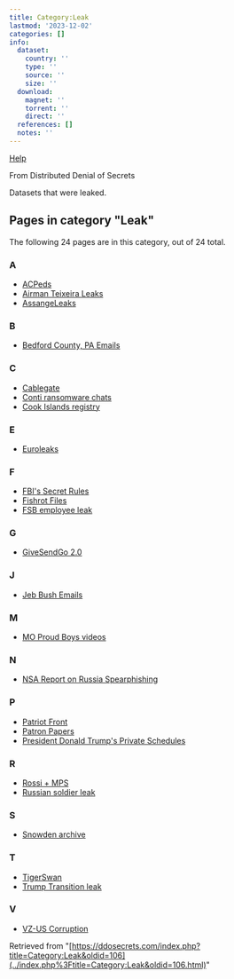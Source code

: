 ```yaml
---
title: Category:Leak
lastmod: '2023-12-02'
categories: []
info:
  dataset:
    country: ''
    type: ''
    source: ''
    size: ''
  download:
    magnet: ''
    torrent: ''
    direct: ''
  references: []
  notes: ''
---
```




[Help](https://www.mediawiki.org/wiki/Special:MyLanguage/Help:Categories)

From Distributed Denial of Secrets

Datasets that were leaked.

## Pages in category "Leak"

The following 24 pages are in this category, out of 24 total.

### A

- [ACPeds](ACPeds.html "ACPeds")
- [Airman Teixeira
Leaks](Airman_Teixeira_Leaks.html "Airman Teixeira Leaks")
- [AssangeLeaks](AssangeLeaks.html "AssangeLeaks")

### B

- [Bedford County, PA
Emails](Bedford_County,_PA_Emails.html "Bedford County, PA Emails")

### C

- [Cablegate](Cablegate.html "Cablegate")
- [Conti ransomware
chats](Conti_ransomware_chats.html "Conti ransomware chats")
- [Cook Islands
registry](Cook_Islands_registry.html "Cook Islands registry")

### E

- [Euroleaks](Euroleaks.html "Euroleaks")

### F

- [FBI's Secret Rules](FBI’s_Secret_Rules.html "FBI’s Secret Rules")
- [Fishrot Files](Fishrot_Files.html "Fishrot Files")
- [FSB employee leak](FSB_employee_leak.html "FSB employee leak")

### G

- [GiveSendGo 2.0](GiveSendGo_2.0.html "GiveSendGo 2.0")

### J

- [Jeb Bush Emails](Jeb_Bush_Emails.html "Jeb Bush Emails")

### M

- [MO Proud Boys
videos](MO_Proud_Boys_videos.html "MO Proud Boys videos")

### N

- [NSA Report on Russia
Spearphishing](NSA_Report_on_Russia_Spearphishing.html "NSA Report on Russia Spearphishing")

### P

- [Patriot Front](Patriot_Front.html "Patriot Front")
- [Patron Papers](Patron_Papers.html "Patron Papers")
- [President Donald Trump's Private
Schedules](President_Donald_Trump’s_Private_Schedules.html "President Donald Trump’s Private Schedules")

### R

- [Rossi + MPS](Rossi_+_MPS.html "Rossi + MPS")
- [Russian soldier
leak](Russian_soldier_leak.html "Russian soldier leak")

### S

- [Snowden archive](Snowden_archive.html "Snowden archive")

### T

- [TigerSwan](TigerSwan.html "TigerSwan")
- [Trump Transition
leak](Trump_Transition_leak.html "Trump Transition leak")

### V

- [VZ-US Corruption](VZ-US_Corruption.html "VZ-US Corruption")

Retrieved from
"[https://ddosecrets.com/index.php?title=Category:Leak&oldid=106](../index.php%3Ftitle=Category:Leak&oldid=106.html)"

